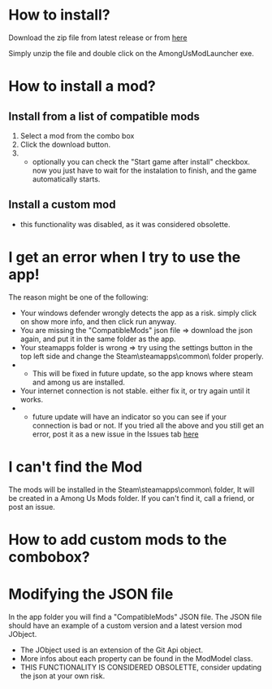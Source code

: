 # How to install?
Download the zip file from latest release or from [here](https://github.com/ccir2429/AmongUsModInstaller/releases/download/1.1.1/AUModInstaller.zip)

Simply unzip the file and double click on the  AmongUsModLauncher exe.
# How to install a mod?
## Install from a list of compatible mods
1. Select a mod from the combo box
2. Click the download button.
3. * optionally you can check the "Start game after install" checkbox. now you just have to wait for the instalation to finish, and the game automatically starts.
## Install a custom mod 
 - this functionality was disabled, as it was considered obsolette.
# I get an error when I try to use the app!
The reason might be one of the following:
- Your windows defender wrongly detects the app as a risk. simply click on show more info, and then click run anyway.
- You are missing the "CompatibleMods" json file => download the json again, and put it in the same folder as the app.
- Your steamapps folder is wrong => try using the settings button in the top left side and change the Steam\steamapps\common\ folder properly.
- - This will be fixed in future update, so the app knows where steam and among us are installed.
- Your internet connection is not stable. either fix it, or try again until it works.
- - future update will have an indicator so you can see if your connection is bad or not.
If you tried all the above and you still get an error, post it as a new issue in the Issues tab [here](https://github.com/ccir2429/AmongUsModLauncher/issues)
# I can't find the Mod 
The mods will be installed in the Steam\steamapps\common\ folder, It will be created in a Among Us Mods folder. If you can't find it, call a friend, or post an issue.
# How to add custom mods to the combobox?
# Modifying the JSON file 
In the app folder you will find a "CompatibleMods" JSON file. The JSON file should have an example of a custom version and a latest version mod JObject. 
- The JObject used is an extension of the Git Api object. 
- More infos about each property can be found in the ModModel class.
- THIS FUNCTIONALITY IS CONSIDERED OBSOLETTE, consider updating the json at your own risk.
